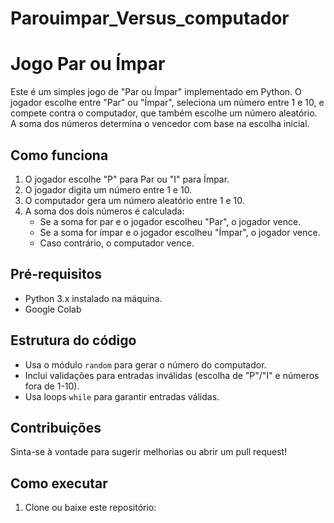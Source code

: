 # Parouimpar_Versus_computador
# Jogo Par ou Ímpar

Este é um simples jogo de "Par ou Ímpar" implementado em Python. O jogador escolhe entre "Par" ou "Ímpar", seleciona um número entre 1 e 10, e compete contra o computador, que também escolhe um número aleatório. A soma dos números determina o vencedor com base na escolha inicial.

## Como funciona
1. O jogador escolhe "P" para Par ou "I" para Ímpar.
2. O jogador digita um número entre 1 e 10.
3. O computador gera um número aleatório entre 1 e 10.
4. A soma dos dois números é calculada:
   - Se a soma for par e o jogador escolheu "Par", o jogador vence.
   - Se a soma for ímpar e o jogador escolheu "Ímpar", o jogador vence.
   - Caso contrário, o computador vence.

## Pré-requisitos
- Python 3.x instalado na máquina.
- Google Colab

## Estrutura do código
- Usa o módulo `random` para gerar o número do computador.
- Inclui validações para entradas inválidas (escolha de "P"/"I" e números fora de 1-10).
- Usa loops `while` para garantir entradas válidas.

## Contribuições
Sinta-se à vontade para sugerir melhorias ou abrir um pull request!

## Como executar
1. Clone ou baixe este repositório:
